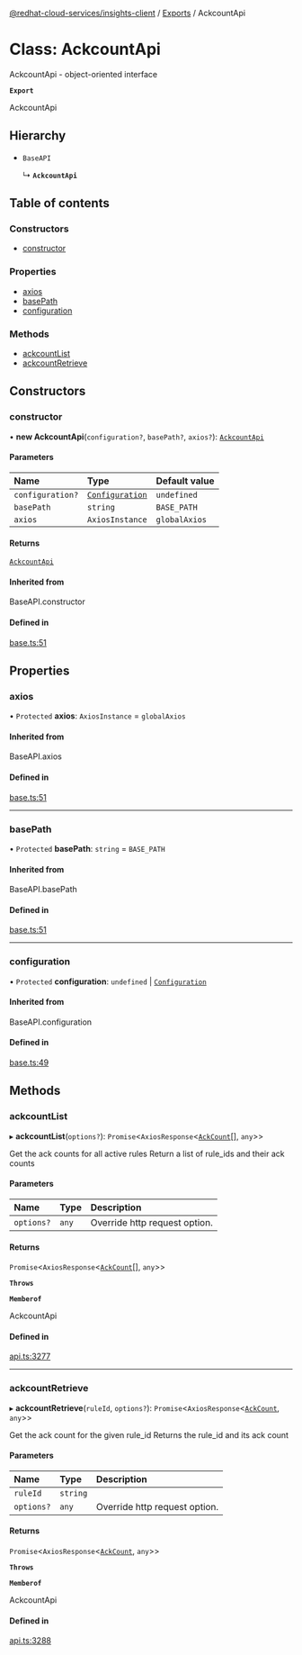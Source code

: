 [@redhat-cloud-services/insights-client](../README.md) / [Exports](../modules.md) / AckcountApi

# Class: AckcountApi

AckcountApi - object-oriented interface

**`Export`**

AckcountApi

## Hierarchy

- `BaseAPI`

  ↳ **`AckcountApi`**

## Table of contents

### Constructors

- [constructor](AckcountApi.md#constructor)

### Properties

- [axios](AckcountApi.md#axios)
- [basePath](AckcountApi.md#basepath)
- [configuration](AckcountApi.md#configuration)

### Methods

- [ackcountList](AckcountApi.md#ackcountlist)
- [ackcountRetrieve](AckcountApi.md#ackcountretrieve)

## Constructors

### constructor

• **new AckcountApi**(`configuration?`, `basePath?`, `axios?`): [`AckcountApi`](AckcountApi.md)

#### Parameters

| Name | Type | Default value |
| :------ | :------ | :------ |
| `configuration?` | [`Configuration`](Configuration.md) | `undefined` |
| `basePath` | `string` | `BASE_PATH` |
| `axios` | `AxiosInstance` | `globalAxios` |

#### Returns

[`AckcountApi`](AckcountApi.md)

#### Inherited from

BaseAPI.constructor

#### Defined in

[base.ts:51](https://github.com/RedHatInsights/javascript-clients/blob/main/packages/insights/base.ts#L51)

## Properties

### axios

• `Protected` **axios**: `AxiosInstance` = `globalAxios`

#### Inherited from

BaseAPI.axios

#### Defined in

[base.ts:51](https://github.com/RedHatInsights/javascript-clients/blob/main/packages/insights/base.ts#L51)

___

### basePath

• `Protected` **basePath**: `string` = `BASE_PATH`

#### Inherited from

BaseAPI.basePath

#### Defined in

[base.ts:51](https://github.com/RedHatInsights/javascript-clients/blob/main/packages/insights/base.ts#L51)

___

### configuration

• `Protected` **configuration**: `undefined` \| [`Configuration`](Configuration.md)

#### Inherited from

BaseAPI.configuration

#### Defined in

[base.ts:49](https://github.com/RedHatInsights/javascript-clients/blob/main/packages/insights/base.ts#L49)

## Methods

### ackcountList

▸ **ackcountList**(`options?`): `Promise`\<`AxiosResponse`\<[`AckCount`](../interfaces/AckCount.md)[], `any`\>\>

Get the ack counts for all active rules  Return a list of rule_ids and their ack counts

#### Parameters

| Name | Type | Description |
| :------ | :------ | :------ |
| `options?` | `any` | Override http request option. |

#### Returns

`Promise`\<`AxiosResponse`\<[`AckCount`](../interfaces/AckCount.md)[], `any`\>\>

**`Throws`**

**`Memberof`**

AckcountApi

#### Defined in

[api.ts:3277](https://github.com/RedHatInsights/javascript-clients/blob/main/packages/insights/api.ts#L3277)

___

### ackcountRetrieve

▸ **ackcountRetrieve**(`ruleId`, `options?`): `Promise`\<`AxiosResponse`\<[`AckCount`](../interfaces/AckCount.md), `any`\>\>

Get the ack count for the given rule_id  Returns the rule_id and its ack count

#### Parameters

| Name | Type | Description |
| :------ | :------ | :------ |
| `ruleId` | `string` |  |
| `options?` | `any` | Override http request option. |

#### Returns

`Promise`\<`AxiosResponse`\<[`AckCount`](../interfaces/AckCount.md), `any`\>\>

**`Throws`**

**`Memberof`**

AckcountApi

#### Defined in

[api.ts:3288](https://github.com/RedHatInsights/javascript-clients/blob/main/packages/insights/api.ts#L3288)
